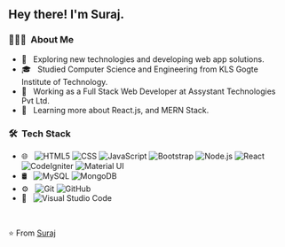 <h2> Hey there! I'm Suraj.</h2>

<h3> 👨🏻‍💻 &nbsp;About Me </h3>

- 🤔 &nbsp; Exploring new technologies and developing web app solutions.
- 🎓 &nbsp; Studied Computer Science and Engineering from KLS Gogte Institute of Technology.
- 💼 &nbsp; Working as a Full Stack Web Developer at Assystant Technologies Pvt Ltd.
- 🌱 &nbsp; Learning more about React.js, and MERN Stack.

<h3> 🛠 &nbsp;Tech Stack</h3>

- 🌐 &nbsp;
  ![HTML5](https://img.shields.io/badge/-HTML5-333333?style=flat&logo=HTML5)
  ![CSS](https://img.shields.io/badge/-CSS-333333?style=flat&logo=CSS3&logoColor=1572B6)
  ![JavaScript](https://img.shields.io/badge/-JavaScript-333333?style=flat&logo=javascript)
  ![Bootstrap](https://img.shields.io/badge/-Bootstrap-333333?style=flat&logo=bootstrap&logoColor=563D7C)
  ![Node.js](https://img.shields.io/badge/-Node.js-333333?style=flat&logo=node.js)
  ![React](https://img.shields.io/badge/-React-333333?style=flat&logo=react)
  ![CodeIgniter](https://img.shields.io/badge/-CodeIgniter-333333?style=flat&logo=codeigniter)
  ![Material UI](https://img.shields.io/badge/-Material%20UI-333333?style=flat&logo=material-ui)
- 🛢 &nbsp;
  ![MySQL](https://img.shields.io/badge/-MySQL-333333?style=flat&logo=mysql)
  ![MongoDB](https://img.shields.io/badge/-MongoDB-333333?style=flat&logo=mongodb)
- ⚙️ &nbsp;
  ![Git](https://img.shields.io/badge/-Git-333333?style=flat&logo=git)
  ![GitHub](https://img.shields.io/badge/-GitHub-333333?style=flat&logo=github)
- 🔧 &nbsp;
  ![Visual Studio Code](https://img.shields.io/badge/-Visual%20Studio%20Code-333333?style=flat&logo=visual-studio-code&logoColor=007ACC)
<br/>

⭐️ From [Suraj](https://github.com/Rajput-Suraj)
